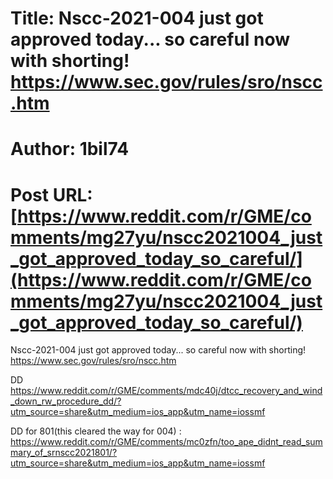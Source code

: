# Title: Nscc-2021-004 just got approved today... so careful now with shorting! https://www.sec.gov/rules/sro/nscc.htm
# Author: 1bil74
# Post URL: [https://www.reddit.com/r/GME/comments/mg27yu/nscc2021004_just_got_approved_today_so_careful/](https://www.reddit.com/r/GME/comments/mg27yu/nscc2021004_just_got_approved_today_so_careful/)


Nscc-2021-004 just got approved today... so careful now with shorting! https://www.sec.gov/rules/sro/nscc.htm

DD https://www.reddit.com/r/GME/comments/mdc40j/dtcc_recovery_and_wind_down_rw_procedure_dd/?utm_source=share&utm_medium=ios_app&utm_name=iossmf


DD for 801(this cleared the way for 004) : https://www.reddit.com/r/GME/comments/mc0zfn/too_ape_didnt_read_summary_of_srnscc2021801/?utm_source=share&utm_medium=ios_app&utm_name=iossmf